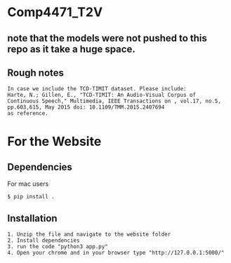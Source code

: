 # Comp4471_T2V

## note that the models were not pushed to this repo as it take a huge space.

## Rough notes
```
In case we include the TCD-TIMIT dataset. Please include:
Harte, N.; Gillen, E., "TCD-TIMIT: An Audio-Visual Corpus of Continuous Speech," Multimedia, IEEE Transactions on , vol.17, no.5, pp.603,615, May 2015 doi: 10.1109/TMM.2015.2407694
as reference.
```

# For the Website
## Dependencies
For mac users
```
$ pip install .
```

## Installation

```
1. Unzip the file and navigate to the website folder
2. Install dependencies
3. run the code "python3 app.py"
4. Open your chrome and in your browser type "http://127.0.0.1:5000/"
```
